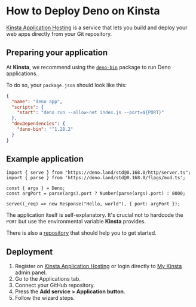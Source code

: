 # How to Deploy Deno on Kinsta

[Kinsta Application Hosting](https://kinsta.com/application-hosting) is a
service that lets you build and deploy your web apps directly from your Git
repository.

## Preparing your application

At **Kinsta**, we recommend using the
[`deno-bin`](https://www.npmjs.com/package/deno-bin) package to run Deno
applications.

To do so, your `package.json` should look like this:

```json
{
  "name": "deno app",
  "scripts": {
    "start": "deno run --allow-net index.js --port=${PORT}"
  },
  "devDependencies": {
    "deno-bin": "^1.28.2"
  }
}
```

## Example application

```
import { serve } from "https://deno.land/std@0.168.0/http/server.ts";
import { parse } from 'https://deno.land/std@0.168.0/flags/mod.ts';

const { args } = Deno;
const argPort = parse(args).port ? Number(parse(args).port) : 8000;

serve((_req) => new Response("Hello, world"), { port: argPort });
```

The application itself is self-explanatory. It's crucial not to hardcode the
`PORT` but use the environmental variable **Kinsta** provides.

There is also a [repository](https://github.com/kinsta/hello-world-deno) that
should help you to get started.

## Deployment

1. Register on
   [Kinsta Application Hosting](https://kinsta.com/signup/?product_type=app-db)
   or login directly to [My Kinsta](https://my.kinsta.com/) admin panel.
2. Go to the Applications tab.
3. Connect your GitHub repository.
4. Press the **Add service > Application button**.
5. Follow the wizard steps.
